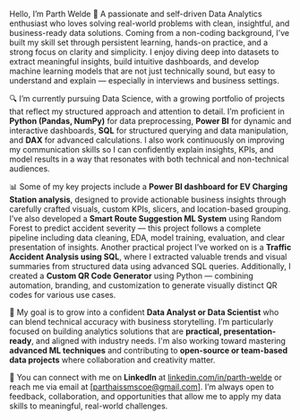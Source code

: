 Hello, I’m Parth Welde 👋 A passionate and self-driven Data Analytics enthusiast who loves solving real-world problems with clean, insightful, and business-ready data solutions. Coming from a non-coding background, I’ve built my skill set through persistent learning, hands-on practice, and a strong focus on clarity and simplicity. I enjoy diving deep into datasets to extract meaningful insights, build intuitive dashboards, and develop machine learning models that are not just technically sound, but easy to understand and explain — especially in interviews and business settings.

🔍 I’m currently pursuing Data Science, with a growing portfolio of projects that reflect my structured approach and attention to detail. I’m proficient in **Python (Pandas, NumPy)** for data preprocessing, **Power BI** for dynamic and interactive dashboards, **SQL** for structured querying and data manipulation, and **DAX** for advanced calculations. I also work continuously on improving my communication skills so I can confidently explain insights, KPIs, and model results in a way that resonates with both technical and non-technical audiences.

📊 Some of my key projects include a **Power BI dashboard for EV Charging Station analysis**, designed to provide actionable business insights through carefully crafted visuals, custom KPIs, slicers, and location-based grouping. I’ve also developed a **Smart Route Suggestion ML System** using Random Forest to predict accident severity — this project follows a complete pipeline including data cleaning, EDA, model training, evaluation, and clear presentation of insights. Another practical project I’ve worked on is a **Traffic Accident Analysis using SQL**, where I extracted valuable trends and visual summaries from structured data using advanced SQL queries. Additionally, I created a **Custom QR Code Generator** using Python — combining automation, branding, and customization to generate visually distinct QR codes for various use cases.

🚀 My goal is to grow into a confident **Data Analyst or Data Scientist** who can blend technical accuracy with business storytelling. I’m particularly focused on building analytics solutions that are **practical, presentation-ready**, and aligned with industry needs. I'm also working toward mastering **advanced ML techniques** and contributing to **open-source or team-based data projects** where collaboration and creativity matter.

📧 You can connect with me on **LinkedIn** at [linkedin.com/in/parth-welde](https://www.linkedin.com/in/parth-welde) or reach me via email at \[parthaissmscoe@gmail.com]. I’m always open to feedback, collaboration, and opportunities that allow me to apply my data skills to meaningful, real-world challenges.

